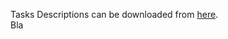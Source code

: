 Tasks Descriptions can be downloaded from [here](https://judge.softuni.org/Contests/Practice/DownloadResource/21469).  
Bla